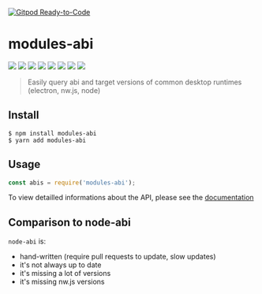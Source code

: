 [![Gitpod Ready-to-Code](https://img.shields.io/badge/Gitpod-Ready--to--Code-blue?logo=gitpod)](https://gitpod.io/#https://github.com/Armaldio/modules-abi) 

# modules-abi

![](https://badgen.net/github/release/armaldio/modules-abi/stable)
![](https://badgen.net/github/last-commit/armaldio/modules-abi)
![](https://badgen.net/github/dependents-repo/armaldio/modules-abi/)
![](https://badgen.net/npm/dw/modules-abi/)
![](https://badgen.net/npm/license/modules-abi/)
![](https://badgen.net/travis/armaldio/modules-abi/)
![](https://badgen.net/dependabot/dependabot/dependabot-core/?icon=dependabot)
![](https://github.com/Armaldio/modules-abi/workflows/Test/badge.svg)

> Easily query abi and target versions of common desktop runtimes (electron, nw.js, node)

## Install

```
$ npm install modules-abi
$ yarn add modules-abi
```

## Usage

```js
const abis = require('modules-abi');
```

To view detailled informations about the API, please see the [documentation](/DOCUMENTATION.md)

## Comparison to node-abi
`node-abi` is: 
- hand-written (require pull requests to update, slow updates) 
- it's not always up to date
- it's missing a lot of versions
- it's missing nw.js versions
